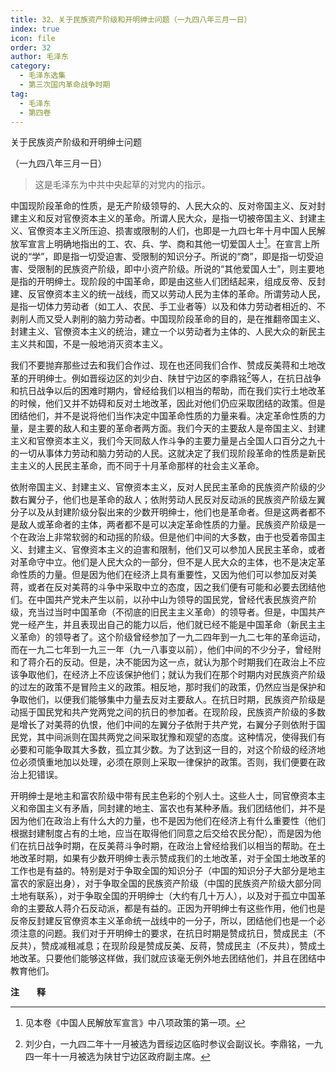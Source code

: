 ```yaml
---
title: 32、关于民族资产阶级和开明绅士问题（一九四八年三月一日）
index: true
icon: file
order: 32
author: 毛泽东
category:
  - 毛泽东选集
  - 第三次国内革命战争时期
tag:
  - 毛泽东
  - 第四卷
---
```


关于民族资产阶级和开明绅士问题

（一九四八年三月一日）

>这是毛泽东为中共中央起草的对党内的指示。

中国现阶段革命的性质，是无产阶级领导的、人民大众的、反对帝国主义、反对封建主义和反对官僚资本主义的革命。所谓人民大众，是指一切被帝国主义、封建主义、官僚资本主义所压迫、损害或限制的人们，也即是一九四七年十月中国人民解放军宣言上明确地指出的工、农、兵、学、商和其他一切爱国人士[^1]。在宣言上所说的“学”，即是指一切受迫害、受限制的知识分子。所说的“商”，即是指一切受迫害、受限制的民族资产阶级，即中小资产阶级。所说的“其他爱国人士”，则主要地是指的开明绅士。现阶段的中国革命，即是由这些人们团结起来，组成反帝、反封建、反官僚资本主义的统一战线，而又以劳动人民为主体的革命。所谓劳动人民，是指一切体力劳动者（如工人、农民、手工业者等）以及和体力劳动者相近的、不剥削人而又受人剥削的脑力劳动者。中国现阶段革命的目的，是在推翻帝国主义、封建主义、官僚资本主义的统治，建立一个以劳动者为主体的、人民大众的新民主主义共和国，不是一般地消灭资本主义。

我们不要抛弃那些过去和我们合作过、现在也还同我们合作、赞成反美蒋和土地改革的开明绅士。例如晋绥边区的刘少白、陕甘宁边区的李鼎铭[^2]等人，在抗日战争和抗日战争以后的困难时期内，曾经给我们以相当的帮助，而在我们实行土地改革的时候，他们又并不妨碍和反对土地改革，因此对他们仍应采取团结的政策。但是团结他们，并不是说将他们当作决定中国革命性质的力量来看。决定革命性质的力量，是主要的敌人和主要的革命者两方面。我们今天的主要敌人是帝国主义、封建主义和官僚资本主义，我们今天同敌人作斗争的主要力量是占全国人口百分之九十的一切从事体力劳动和脑力劳动的人民。这就决定了我们现阶段革命的性质是新民主主义的人民民主革命，而不同于十月革命那样的社会主义革命。

依附帝国主义、封建主义、官僚资本主义，反对人民民主革命的民族资产阶级的少数右翼分子，他们也是革命的敌人；依附劳动人民反对反动派的民族资产阶级左翼分子以及从封建阶级分裂出来的少数开明绅士，他们也是革命者。但是这两者都不是敌人或革命者的主体，两者都不是可以决定革命性质的力量。民族资产阶级是一个在政治上非常软弱的和动摇的阶级。但是他们中间的大多数，由于也受着帝国主义、封建主义、官僚资本主义的迫害和限制，他们又可以参加人民民主革命，或者对革命守中立。他们是人民大众的一部分，但不是人民大众的主体，也不是决定革命性质的力量。但是因为他们在经济上具有重要性，又因为他们可以参加反对美蒋，或者在反对美蒋的斗争中采取中立的态度，因之我们便有可能和必要去团结他们。在中国共产党未产生以前，以孙中山为领导的国民党，曾经代表民族资产阶级，充当过当时中国革命（不彻底的旧民主主义革命）的领导者。但是，中国共产党一经产生，并且表现出自己的能力以后，他们就已经不能是中国革命（新民主主义革命）的领导者了。这个阶级曾经参加了一九二四年到一九二七年的革命运动，而在一九二七年到一九三一年（九一八事变以前），他们中间的不少分子，曾经附和了蒋介石的反动。但是，决不能因为这一点，就认为那个时期我们在政治上不应该争取他们，在经济上不应该保护他们；就认为我们在那个时期内对民族资产阶级的过左的政策不是冒险主义的政策。相反地，那时我们的政策，仍然应当是保护和争取他们，以便我们能够集中力量去反对主要敌人。在抗日时期，民族资产阶级是动摇于国民党和共产党两党之间的抗日的参加者。在现阶段，民族资产阶级的多数是增长了对美蒋的仇恨，他们中间的左翼分子依附于共产党，右翼分子则依附于国民党，其中间派则在国共两党之间采取犹豫和观望的态度。这种情况，使得我们有必要和可能争取其大多数，孤立其少数。为了达到这一目的，对这个阶级的经济地位必须慎重地加以处理，必须在原则上采取一律保护的政策。否则，我们便要在政治上犯错误。

开明绅士是地主和富农阶级中带有民主色彩的个别人士。这些人士，同官僚资本主义和帝国主义有矛盾，同封建的地主、富农也有某种矛盾。我们团结他们，并不是因为他们在政治上有什么大的力量，也不是因为他们在经济上有什么重要性（他们根据封建制度占有的土地，应当在取得他们同意之后交给农民分配），而是因为他们在抗日战争时期，在反美蒋斗争时期，在政治上曾经给我们以相当的帮助。在土地改革时期，如果有少数开明绅士表示赞成我们的土地改革，对于全国土地改革的工作也是有益的。特别是对于争取全国的知识分子（中国的知识分子大部分是地主富农的家庭出身），对于争取全国的民族资产阶级（中国的民族资产阶级大部分同土地有联系），对于争取全国的开明绅士（大约有几十万人），以及对于孤立中国革命的主要敌人蒋介石反动派，都是有益的。正因为开明绅士有这些作用，他们也是反帝反封建反官僚资本主义革命统一战线中的一分子，所以，团结他们也是一个必须注意的问题。我们对于开明绅士的要求，在抗日时期是赞成抗日，赞成民主（不反共），赞成减租减息；在现阶段是赞成反美、反蒋，赞成民主（不反共），赞成土地改革。只要他们能够这样做，我们就应该毫无例外地去团结他们，并且在团结中教育他们。

**注　　释**  

[^1]: 见本卷《中国人民解放军宣言》中八项政策的第一项。

[^2]:刘少白，一九四二年十一月被选为晋绥边区临时参议会副议长。李鼎铭，一九四一年十一月被选为陕甘宁边区政府副主席。
